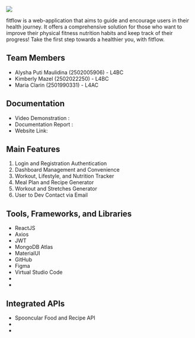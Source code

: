 
<img src="https://cdn.discordapp.com/attachments/794551109523341353/1114601374013997106/1.png">

fitflow is a web-application that aims to guide and encourage users in their health journey. It offers a comprehensive solution for those who want to improve their physical fitness nutrition habits and keep track of their progress! Take the first step towards a healthier you, with fitflow.

## Team Members
* Alysha Puti Maulidina (2502005906) - L4BC
* Kimberly Mazel (2502022250) - L4BC
* Maria Clarin (2501990331) - L4AC

## Documentation 
* Video Demonstration :
* Documentation Report :
* Website Link:

## Main Features 
1. Login and Registration Authentication
2. Dashboard Management and Convenience 
3. Workout, Lifestyle, and Nutrition Tracker
4. Meal Plan and Recipe Generator
5. Workout and Stretches Generator
6. User to Dev Contact via Email

## Tools, Frameworks, and Libraries
* ReactJS
* Axios
* JWT
* MongoDB Atlas
* MaterialUI
* GitHub
* Figma
* Virtual Studio Code
* 
* 

## Integrated APIs
* Spooncular Food and Recipe API
* 
* 